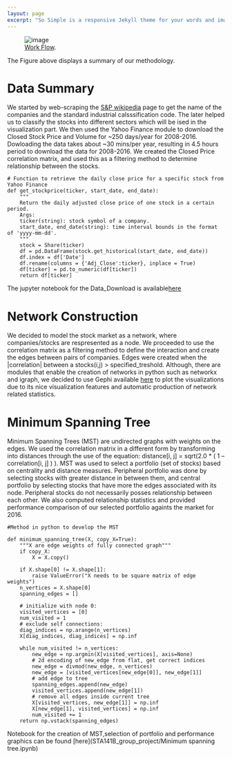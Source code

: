 ```yaml
---
layout: page
excerpt: "So Simple is a responsive Jekyll theme for your words and images."
---
```


<figure>
	<img src="https://github.com/verali0816/aiyamaya/blob/master/images/Method.png?raw=true" alt="image">
	<figcaption><a href="https://github.com/verali0816/aiyamaya/blob/master/images/Method.png?raw=true" title="Work Flow">Work Flow</a>.</figcaption>
</figure>

The Figure above displays a summary of our methodology. 

# Data Summary

We started by web-scraping the [S&P wikipedia](https://en.wikipedia.org/wiki/S%26P_500_Index) page to get the name of the companies and the standard industrial calsssification code. The later helped us to classify the stocks into different sectors which will be ised in the visualization part. We then used the Yahoo Finance module to download the Closed Stock Price and Volume for ~250 days/year for 2008-2016. Dowloading the data takes about ~30 mins/per year, resulting in 4.5 hours period to download the data for 2008-2016. We created the Closed Price correlation matrix, and used this as a filtering method to determine relationship between the stocks. 

```
# Function to retrieve the daily close price for a specific stock from Yahoo Finance
def get_stockprice(ticker, start_date, end_date):
    """
    Return the daily adjusted close price of one stock in a certain period.
    Args:
    ticker(string): stock symbol of a company.
    start_date, end_date(string): time interval bounds in the format of 'yyyy-mm-dd'.
    """
    stock = Share(ticker)
    df = pd.DataFrame(stock.get_historical(start_date, end_date))
    df.index = df['Date']
    df.rename(columns = {'Adj_Close':ticker}, inplace = True)
    df[ticker] = pd.to_numeric(df[ticker])
    return df[ticker]
```

The jupyter notebook for the Data_Download is available[here]()

# Network Construction
We decided to model the stock market as a network, where companies/stocks are respresented as a node. We proceeded to use the correlation matrix as a filtering method to define the interaction and create the edges between pairs of companies.  Edges were created when the |correlation| between a stocks(i,j) >  specified_treshold.  Although, there are modules that enable the creation of networks in python such as networkx and igraph, we decided to use Gephi available [here](https://gephi.org/) to plot the visualizations due to its nice visualization features and automatic production of network related statistics. 


# Minimum Spanning Tree

Minimum Spanning Trees (MST) are undirected graphs with weights on the edges. We used the correlation matrix in a different form by transforming into distances through the use of the equation: distance[i, j] = sqrt(2.0 * ( 1 – correlation[i, j] ) ). MST was used to select a portfolio (set of stocks) based on centrality and distance measures. Peripheral portfolio was done by selecting stocks with greater distance in between them, and central portfolio by selecting stocks that have more the edges  associated with its node. Peripheral stocks do not necessarily posses relationship between each other. 
We also computed relationship statistics and provided performance comparison of our selected portfolio againts the market for 2016.

``` 
#Method in python to develop the MST

def minimum_spanning_tree(X, copy_X=True):
    """X are edge weights of fully connected graph"""
    if copy_X:
        X = X.copy()
 
    if X.shape[0] != X.shape[1]:
        raise ValueError("X needs to be square matrix of edge weights")
    n_vertices = X.shape[0]
    spanning_edges = []
     
    # initialize with node 0:                                                                                         
    visited_vertices = [0]                                                                                            
    num_visited = 1
    # exclude self connections:
    diag_indices = np.arange(n_vertices)
    X[diag_indices, diag_indices] = np.inf
     
    while num_visited != n_vertices:
        new_edge = np.argmin(X[visited_vertices], axis=None)
        # 2d encoding of new_edge from flat, get correct indices                                                      
        new_edge = divmod(new_edge, n_vertices)
        new_edge = [visited_vertices[new_edge[0]], new_edge[1]]                                                       
        # add edge to tree
        spanning_edges.append(new_edge)
        visited_vertices.append(new_edge[1])
        # remove all edges inside current tree
        X[visited_vertices, new_edge[1]] = np.inf
        X[new_edge[1], visited_vertices] = np.inf                                                                     
        num_visited += 1
    return np.vstack(spanning_edges)
 ```
 
Notebook for the creation of MST,selection of portfolio and performance graphics can be found [here](STA141B_group_project/Minimum spanning tree.ipynb)
